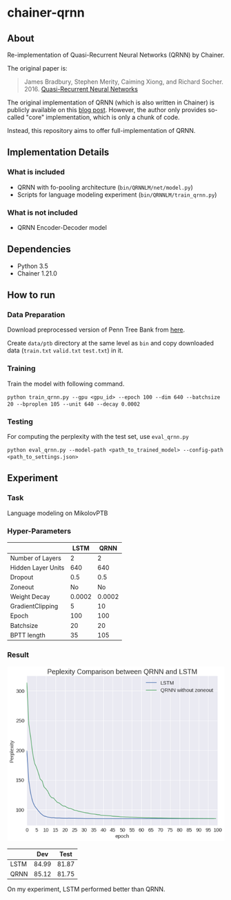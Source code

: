 # chainer-qrnn

## About
Re-implementation of Quasi-Recurrent Neural Networks (QRNN) by Chainer.

The original paper is:
>James Bradbury, Stephen Merity, Caiming Xiong, and Richard Socher. 2016. [Quasi-Recurrent Neural Networks](http://arxiv.org/abs/1611.01576)

The original implementation of QRNN (which is also written in Chainer) is publicly available on this [blog post](https://metamind.io/research/new-neural-network-building-block-allows-faster-and-more-accurate-text-understanding/). However, the author only provides so-called "core" implementation, which is only a chunk of code.

Instead, this repository aims to offer full-implementation of QRNN.

## Implementation Details
### What is included
* QRNN with fo-pooling architecture (`bin/QRNNLM/net/model.py`)
* Scripts for language modeling experiment (`bin/QRNNLM/train_qrnn.py`)

### What is not included
* QRNN Encoder-Decoder model

## Dependencies
* Python 3.5
* Chainer 1.21.0

## How to run
### Data Preparation
Download preprocessed version of Penn Tree Bank from [here](http://www.fit.vutbr.cz/˜imikolov/rnnlm/simple-examples.tgz).

Create `data/ptb` directory at the same level as `bin` and copy downloaded data (`train.txt` `valid.txt` `test.txt`) in it.

### Training
Train the model with following command.
```
python train_qrnn.py --gpu <gpu_id> --epoch 100 --dim 640 --batchsize 20 --bproplen 105 --unit 640 --decay 0.0002
```

### Testing
For computing the perplexity with the test set, use `eval_qrnn.py`
```
python eval_qrnn.py --model-path <path_to_trained_model> --config-path <path_to_settings.json>
```

## Experiment
### Task
Language modeling on MikolovPTB

### Hyper-Parameters
|                    | LSTM   | QRNN   |
|--------------------|--------|--------|
| Number of Layers   | 2      | 2      |
| Hidden Layer Units | 640    | 640    |
| Dropout            | 0.5    | 0.5    |
| Zoneout            | No     | No     |
| Weight Decay       | 0.0002 | 0.0002 |
| GradientClipping   | 5      | 10     |
| Epoch              | 100    | 100    |
| Batchsize          | 20     | 20     |
| BPTT length        | 35     | 105    |

### Result
![](./images/perplexity.png)

|      | Dev   | Test  |
|------|-------|-------|
| LSTM | 84.99 | 81.87 |
| QRNN | 85.12 | 81.75 |

On my experiment, LSTM performed better than QRNN.

